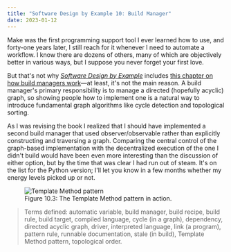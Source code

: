 ```yaml
---
title: "Software Design by Example 10: Build Manager"
date: 2023-01-12
---
```


Make was the first programming support tool I ever learned how to use,
and forty-one years later,
I still reach for it whenever I need to automate a workflow.
I know there are dozens of others,
many of which are objectively better in various ways,
but I suppose you never forget your first love.

But that's not why [*Software Design by Example*][sdxjs] includes
[this chapter on how build managers work][sdxjs_build]—at least,
it's not the main reason.
A build manager's primary responsibility is to manage a directed (hopefully acyclic) graph,
so showing people how to implement one is a natural way to introduce fundamental graph algorithms
like cycle detection and topological sorting.

As I was revising the book I realized that
I should have implemented a second build manager
that used observer/observable rather than explicitly constructing and traversing a graph.
Comparing the central control of the graph-based implementation
with the decentralized execution of the one I didn't build
would have been even more interesting than the discussion of either option,
but by the time that was clear I had run out of steam.
It's on the list for the Python version;
I'll let you know in a few months whether my energy levels picked up or not.

<figure id="build-manager-template-method" class="center">
  <img src="@root/sdxjs/build-manager/template-method.svg" alt="Template Method pattern" class="centered">
  <figcaption>Figure 10.3: The Template Method pattern in action.</figcaption>
</figure>

> Terms defined: automatic variable, build manager, build recipe, build rule, build target, compiled language, cycle (in a graph), dependency, directed acyclic graph, driver, interpreted language, link (a program), pattern rule, runnable documentation, stale (in build), Template Method pattern, topological order.

[sdxjs]: @root/sdxjs/build-manager/
[sdxjs_build]: @root/sdxjs/build-manager/
